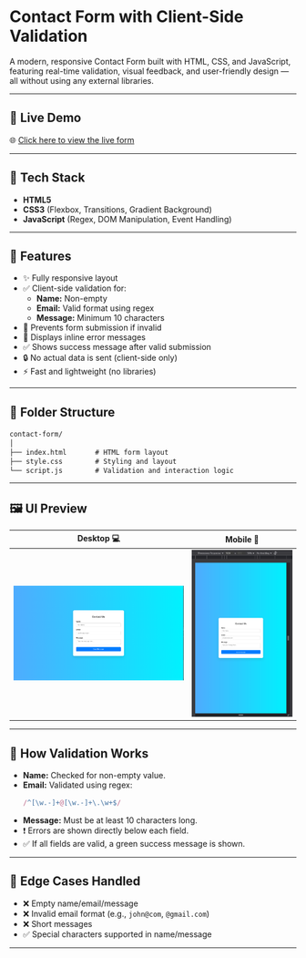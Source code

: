 # Contact Form with Client-Side Validation

A modern, responsive Contact Form built with HTML, CSS, and JavaScript, featuring real-time validation, visual feedback, and user-friendly design — all without using any external libraries.

---

## 🚀 Live Demo
🌐 [Click here to view the live form](#)


---

## 🧰 Tech Stack

- **HTML5**
- **CSS3** (Flexbox, Transitions, Gradient Background)
- **JavaScript** (Regex, DOM Manipulation, Event Handling)

---

## 🎯 Features

- ✨ Fully responsive layout
- ✅ Client-side validation for:
    - **Name:** Non-empty
    - **Email:** Valid format using regex
    - **Message:** Minimum 10 characters
- 🛑 Prevents form submission if invalid
- 📢 Displays inline error messages
- ✅ Shows success message after valid submission
- 🔒 No actual data is sent (client-side only)
- ⚡️ Fast and lightweight (no libraries)

---

## 📁 Folder Structure

```
contact-form/
│
├── index.html       # HTML form layout
├── style.css        # Styling and layout
└── script.js        # Validation and interaction logic
```

---

## 🖼️ UI Preview

| Desktop 💻 | Mobile 📱 |
|------------|-----------|
| ![Desktop Preview](assets/preview-desktop.png) | ![Mobile Preview](assets/preview-mobile.png) |

---

## 🧠 How Validation Works

- **Name:** Checked for non-empty value.
- **Email:** Validated using regex:  
    ```js
    /^[\w.-]+@[\w.-]+\.\w+$/
    ```
- **Message:** Must be at least 10 characters long.
- ❗ Errors are shown directly below each field.
- ✅ If all fields are valid, a green success message is shown.

---

## 🔬 Edge Cases Handled

- ❌ Empty name/email/message
- ❌ Invalid email format (e.g., `john@com`, `@gmail.com`)
- ❌ Short messages
- ✅ Special characters supported in name/message

---